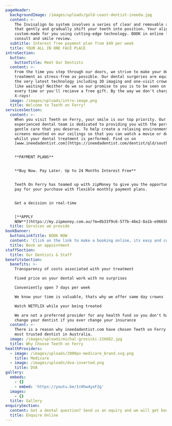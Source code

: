 ```yaml
---
pageHeader:
  backgroundImage: /images/uploads/gold-coast-dentist-ineeda.jpg
  content: >-
    The Invisalign Go system involves a series of clear and removable aligners
    that gently and gradually shift your teeth into position. Your aligners are
    custom-made for you using cutting-edge technology. BOOK in online for a free
    consult and smile review.
  subtitle: Interest free payment plan from $49 per week
  title: YOUR ALL IN ONE FACE PLACE
introSection:
  button:
    buttonTitle: Meet Our Dentists
  content: >-
    From the time you step through our doors, we strive to make your dental
    treatment as stress-free as possible. Our dental surgeries are equipped with
    the very latest technology including 3D imaging and one-visit crowns. Don't
    like waiting? Neither do we so our promise to you is to be seen on time,
    every time or you'll recieve a free gift. By the way we don't charge for
    X-rays!
  image: /images/uploads/intro-image.png
  title: Welcome to Teeth on Ferry!
servicesSection:
  content: >-
    When you visit Teeth on Ferry, your smile is our top priority. Our
    experienced dental team is dedicated to providing you with the personalized,
    gentle care that you deserve. To help create a relaxing environment, we have
    screens mounted on our ceilings so that you can watch a movie or documentary
    whilst your dental treatment is performed. Find us on
    [www.ineedadentist.com](https://ineedadentist.com/dentist/qld/southport/teeth-ferry)


    **PAYMENT PLANS**


    **Buy Now. Pay Later. Up to 24 Months Interest Free**


    Teeth On Ferry has teamed up with zipMoney to give you the opportunity to
    pay for your purchase with flexible monthly payment plans.


    Get a decision in real-time 


    [**APPLY
    NOW**](https://my.zipmoney.com.au/?m=0b33f9c6-577b-46e2-8a1b-e96656e0f35f)
  title: Services we provide
bookBanner:
  buttonLinkTitle: BOOK NOW
  content: 'Click on the link to make a booking online, its easy and convenient.'
  title: Book an appointment
staffSection:
  title: Our Dentists & Staff
benefitsSection:
  benefits: >-
    Transparency of costs associated with your treatment

    Fixed price on your dental work with no surprises

    Conveniently open 7 days per week

    We know your time is valuable, thats why we offer same day crowns

    Watch NETFLIX while your being treated

    We are not a preferred provider for any health fund so you don't have to
    change your dentist if you ever change your insurance
  content: >-
    There is a reason why ineedadentist.com have chosen Teeth on Ferry as the
    most trusted dentist in Australia.
  image: /images/uploads/michal-grosicki-226082.jpg
  title: Why Choose Teeth on Ferry
healthProviders:
  - image: /images/uploads/2000px-medicare_brand.svg.png
    title: Medicare
  - image: /images/uploads/dva-inverted.png
    title: DVA
gallery:
  embeds:
    - {}
    - embed: 'https://youtu.be/IcHhw4yxF2g'
  images:
    - {}
  title: Gallery
enquirySection:
  content: Got a dental question? Send us an equiry and we will get back to you today.
  title: Enquire Online
---
```


